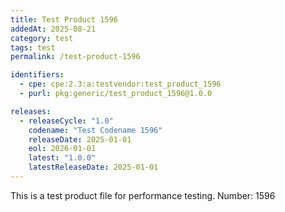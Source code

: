 ```yaml
---
title: Test Product 1596
addedAt: 2025-08-21
category: test
tags: test
permalink: /test-product-1596

identifiers:
  - cpe: cpe:2.3:a:testvendor:test_product_1596
  - purl: pkg:generic/test_product_1596@1.0.0

releases:
  - releaseCycle: "1.0"
    codename: "Test Codename 1596"
    releaseDate: 2025-01-01
    eol: 2026-01-01
    latest: "1.0.0"
    latestReleaseDate: 2025-01-01
---
```


This is a test product file for performance testing. Number: 1596
